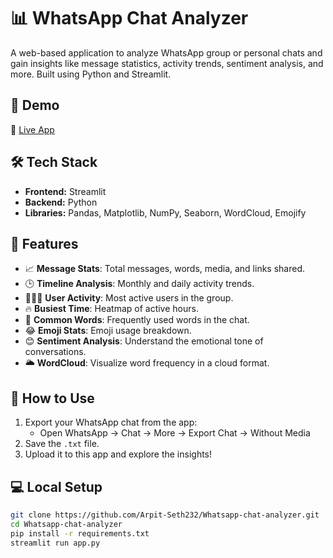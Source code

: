 # 📊 WhatsApp Chat Analyzer

A web-based application to analyze WhatsApp group or personal chats and gain insights like message statistics, activity trends, sentiment analysis, and more. Built using Python and Streamlit.

## 🚀 Demo

🔗 [Live App](https://whatsapp-chat-analyzer-crdqgmnegvfeq2r667cwif.streamlit.app/)

## 🛠️ Tech Stack

- **Frontend:** Streamlit
- **Backend:** Python
- **Libraries:** Pandas, Matplotlib, NumPy, Seaborn, WordCloud, Emojify

## 📂 Features

- 📈 **Message Stats**: Total messages, words, media, and links shared.
- 🕒 **Timeline Analysis**: Monthly and daily activity trends.
- 🧑‍🤝‍🧑 **User Activity**: Most active users in the group.
- 🔥 **Busiest Time**: Heatmap of active hours.
- 💬 **Common Words**: Frequently used words in the chat.
- 😂 **Emoji Stats**: Emoji usage breakdown.
- 😊 **Sentiment Analysis**: Understand the emotional tone of conversations.
- 🌥️ **WordCloud**: Visualize word frequency in a cloud format.

## 📁 How to Use

1. Export your WhatsApp chat from the app:
   - Open WhatsApp → Chat → More → Export Chat → Without Media
2. Save the `.txt` file.
3. Upload it to this app and explore the insights!

## 💻 Local Setup

```bash
git clone https://github.com/Arpit-Seth232/Whatsapp-chat-analyzer.git
cd Whatsapp-chat-analyzer
pip install -r requirements.txt
streamlit run app.py
